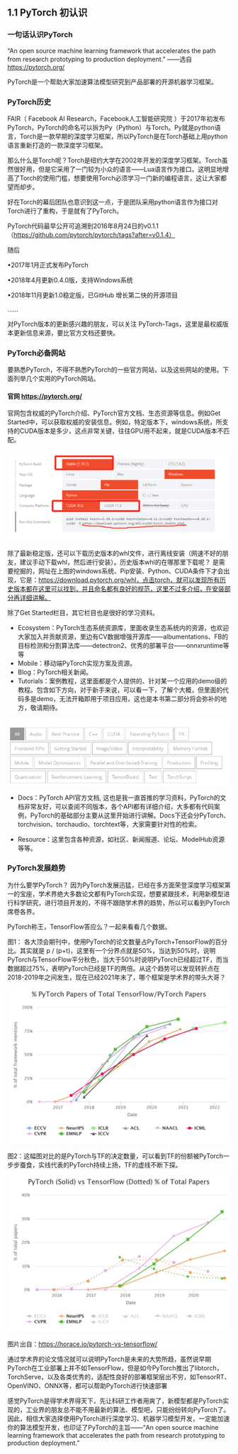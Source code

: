 ## 1.1 PyTorch 初认识

### 一句话认识PyTorch

“An open source machine learning framework that accelerates the path from research prototyping to production deployment.” ——选自 https://pytorch.org/

PyTorch是一个帮助大家加速算法模型研究到产品部署的开源机器学习框架。

### **PyTorch历史**

FAIR（ Facebook AI Research，Facebook人工智能研究院 ）于2017年初发布PyTorch，PyTorch的命名可以拆为Py（Python）与Torch。Py就是python语言，Torch是一款早期的深度学习框架，所以PyTorch是在Torch基础上用python语言重新打造的一款深度学习框架。

那么什么是Torch呢？Torch是纽约大学在2002年开发的深度学习框架。Torch虽然很好用，但是它采用了一门较为小众的语言——Lua语言作为接口。这明显地增高了Torch的使用门槛，想要使用Torch必须学习一门新的编程语言，这让大家都望而却步。

好在Torch的幕后团队也意识到这一点，于是团队采用python语言作为接口对Torch进行了重构，于是就有了PyTorch。

PyTorch代码最早公开可追溯到2016年8月24日的v0.1.1（https://github.com/pytorch/pytorch/tags?after=v0.1.4）

随后

•2017年1月正式发布PyTorch

•2018年4月更新0.4.0版，支持Windows系统

•2018年11月更新1.0稳定版，已GitHub 增长第二快的开源项目

......

对PyTorch版本的更新感兴趣的朋友，可以关注<a herf="https://github.com/pytorch/pytorch/tags"> PyTorch-Tags</a>，这里是最权威版本更新信息来源，要比官方文档还要快。

### **PyTorch必备网站**

要熟悉PyTorch，不得不熟悉PyTorch的一些官方网站，以及这些网站的使用。下面列举几个实用的PyTorch网站。

#### 官网 https://pytorch.org/

官网包含权威的PyTorch介绍、PyTorch官方文档、生态资源等信息。例如Get Started中，可以获取权威的安装信息。例如，特定版本下，windows系统，所支持的CUDA版本是多少，这点非常关键，往往GPU用不起来，就是CUDA版本不匹配。

<img src="imgs/安装命令.png" alt="img" style="zoom:60%;" />

除了最新稳定版，还可以下载历史版本的whl文件，进行离线安装（网速不好的朋友，建议手动下载whl，然后进行安装）。历史版本whl的在哪那里下载呢？ 是需要挖掘的，网址在上图的windows系统、Pip安装、Python、CUDA条件下才会出现，它是：https://download.pytorch.org/whl，点击torch，就可以发现所有历史版本都在这里可以找到，并且命名都有良好的规范，这里不过多介绍，在安装部分再详细讲解。

除了Get Started栏目，其它栏目也是很好的学习资料。

* Ecosystem：PyTorch生态系统资源库，里面收录生态系统内的资源，也欢迎大家加入并贡献资源，里边有CV数据增强开源库——albumentations、FB的目标检测和分割算法库——detectron2、优秀的部署平台——onnxruntime等等
* Mobile：移动端PyTorch实现方案及资源。
* Blog：PyTorch相关新闻。
* Tutorials：案例教程，这里面都是个人提供的、针对某一个应用的demo级的教程。包含如下方向，对于新手来说，可以看一下，了解个大概，但里面的代码多是demo，无法开箱即用于项目应用，这也是本书第二部分将会弥补的地方，敬请期待。

<img src="imgs/tutorial主题.png" alt="img" style="zoom:60%;" />

* Docs：PyTorch API官方文档, 这也是我一直首推的学习资料，PyTorch的文档非常友好，可以查阅不同版本，各个API都有详细介绍，大多都有代码案例，PyTorch的基础部分主要从这里开始进行讲解。Docs下还会分PyTorch、torchvision、torchaudio、torchtext等，大家需要针对性的检索。

* Resource：这里包含各种资源，如社区、新闻报道、论坛、ModelHub资源等等。

### PyTorch发展趋势

为什么要学PyTorch？ 因为PyTorch发展迅猛，已经在多方面荣登深度学习框架第一的宝座，学术界绝大多数论文都有PyTorch实现，想要紧跟技术，利用新模型进行科学研究，进行项目开发的，不得不跟随学术界的趋势，所以可以看到PyTorch席卷各界。

PyTorch称王，TensorFlow答应么？一起来看看几个数据。

图1： 各大顶会期刊中，使用PyTorch的论文数量占PyTorch+TensorFlow的百分比。其实就是 p / (p+t)，这里有一个分界点就是50%，当达到50%时，说明PyTorch与TensorFlow平分秋色，当大于50%时说明PyTorch已经超过TF，而当数据超过75%，表明PyTorch已经是TF的两倍。从这个趋势可以发现转折点在2018-2019年之间发生，现在已经2021年末了，哪个框架是学术界的带头大哥？

<img src="imgs/pytorch-papers-of-total.jpeg" width=600>

图2：这幅图对比的是PyTorch与TF的决定数量，可以看到TF的份额被PyTorch一步步蚕食，实线代表的PyTorch持续上扬，TF的虚线不断下探。

<img src="imgs/pytorch-solid-vs-tensorf.jpeg" width=600>

图片出自：https://horace.io/pytorch-vs-tensorflow/

通过学术界的论文情况就可以说明PyTorch是未来的大势所趋，虽然说早期PyTorch在工业部署上并不如TensorFlow，但是如今PyTorch推出了libtorch，TorchServe，以及各类优秀的，适配性良好的部署框架层出不穷，如TensorRT、OpenVINO、ONNX等，都可以帮助PyTorch进行快速部署

感觉PyTorch是得学术界得天下，先让科研工作者用爽了，新模型都是PyTorch实现的，工业界的朋友总不能不用最新的算法、模型吧，只能纷纷转向PyTorch了。因此，相信大家选择使用PyTorch进行深度学习、机器学习模型开发，一定能加速你的算法模型开发，也印证了PyTorch的主旨——“An open source machine learning framework that accelerates the path from research prototyping to production deployment.” 